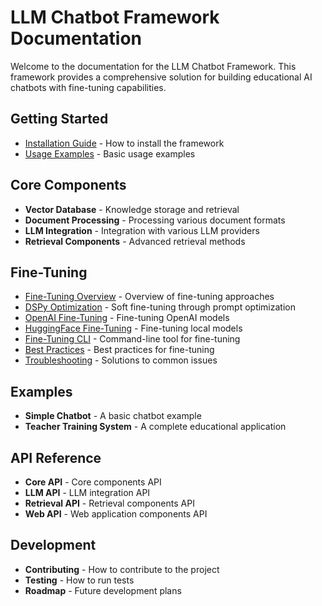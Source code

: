 # LLM Chatbot Framework Documentation

Welcome to the documentation for the LLM Chatbot Framework. This framework provides a comprehensive solution for building educational AI chatbots with fine-tuning capabilities.

## Getting Started

- [Installation Guide](../README.md#installation) - How to install the framework
- [Usage Examples](../README.md#usage) - Basic usage examples

## Core Components

- **Vector Database** - Knowledge storage and retrieval
- **Document Processing** - Processing various document formats
- **LLM Integration** - Integration with various LLM providers
- **Retrieval Components** - Advanced retrieval methods

## Fine-Tuning

- [Fine-Tuning Overview](fine-tuning/Fine-Tuning-Overview.md) - Overview of fine-tuning approaches
- [DSPy Optimization](fine-tuning/DSPy-Optimization.md) - Soft fine-tuning through prompt optimization
- [OpenAI Fine-Tuning](fine-tuning/OpenAI-Fine-Tuning.md) - Fine-tuning OpenAI models
- [HuggingFace Fine-Tuning](fine-tuning/HuggingFace-Fine-Tuning.md) - Fine-tuning local models
- [Fine-Tuning CLI](fine-tuning/Fine-Tuning-CLI.md) - Command-line tool for fine-tuning
- [Best Practices](fine-tuning/Fine-Tuning-Best-Practices.md) - Best practices for fine-tuning
- [Troubleshooting](fine-tuning/Fine-Tuning-Troubleshooting.md) - Solutions to common issues

## Examples

- **Simple Chatbot** - A basic chatbot example
- **Teacher Training System** - A complete educational application

## API Reference

- **Core API** - Core components API
- **LLM API** - LLM integration API
- **Retrieval API** - Retrieval components API
- **Web API** - Web application components API

## Development

- **Contributing** - How to contribute to the project
- **Testing** - How to run tests
- **Roadmap** - Future development plans 